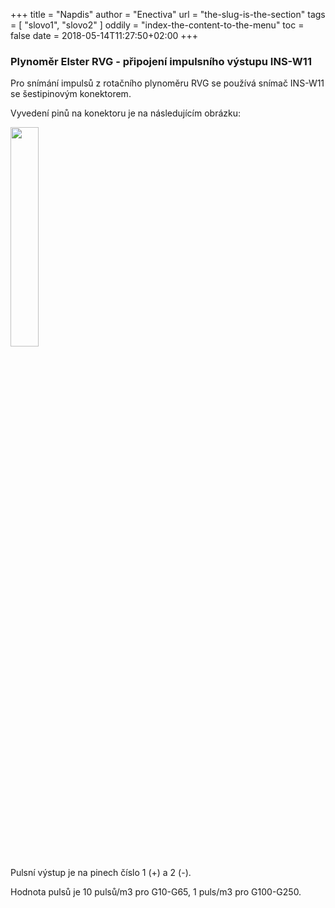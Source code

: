 +++
title = "Napdis"
author = "Enectiva"
url = "the-slug-is-the-section"
tags = [
    "slovo1",
    "slovo2"
]
oddily = "index-the-content-to-the-menu"
toc = false
date = 2018-05-14T11:27:50+02:00
+++
### Plynoměr Elster RVG - připojení impulsního výstupu INS-W11
Pro snímání impulsů z rotačního plynoměru RVG se používá snímač INS-W11 se šestipinovým konektorem. 

Vyvedení pinů na konektoru je na následujícím obrázku:

<img class="right" src="/images/elster-rvg/rvg01.png" style="width:30%"></img>

Pulsní výstup je na pinech číslo 1 (+) a 2 (-).

Hodnota pulsů je 10 pulsů/m3 pro G10-G65, 1 puls/m3 pro G100-G250.